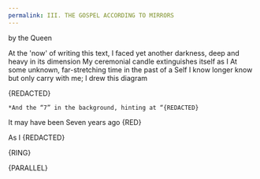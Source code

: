 ```yaml
---
permalink: III. THE GOSPEL ACCORDING TO MIRRORS
---
```



by the Queen

At the 'now' of writing this text, I faced yet another darkness, deep and heavy in its dimension 
My ceremonial candle extinguishes itself as I 
At some unknown, far-stretching time in the past of a Self I know longer know but only carry with me; I drew this diagram 


{REDACTED}


	*And the “7” in the background, hinting at “{REDACTED}

It may have been Seven years ago {RED}

As I 
{REDACTED}

{RING}




{PARALLEL}